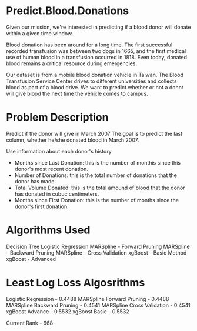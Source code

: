 # Predict.Blood.Donations
Given our mission, we're interested in predicting if a blood donor will donate within a given time window.

Blood donation has been around for a long time. The first successful recorded transfusion was between two dogs in 1665, and the first medical use of human blood in a transfusion occurred in 1818. Even today, donated blood remains a critical resource during emergencies.

Our dataset is from a mobile blood donation vehicle in Taiwan. The Blood Transfusion Service Center drives to different universities and collects blood as part of a blood drive. We want to predict whether or not a donor will give blood the next time the vehicle comes to campus.

# Problem Description
Predict if the donor will give in March 2007
The goal is to predict the last column, whether he/she donated blood in March 2007.

Use information about each donor's history
- Months since Last Donation: this is the number of monthis since this donor's most recent donation.
- Number of Donations: this is the total number of donations that the donor has made.
- Total Volume Donated: this is the total amound of blood that the donor has donated in cubuc centimeters.
- Months since First Donation: this is the number of months since the donor's first donation.

# Algorithms Used
Decision Tree
Logistic Regression
MARSpline - Forward Pruning
MARSpline - Backward Pruning
MARSpline  - Cross Validation
xgBoost - Basic Method
xgBoost - Advanced

# Least Log Loss Algosrithms
Logistic Regression - 0.4488
MARSpline Forward Pruning - 0.4488
MARSpline Backward Pruning - 0.4541
MARSpline Cross Validation - 0.4541
xgBoost Advance - 0.5532
xgBoost Basic - 0.5532


Current Rank - 668
